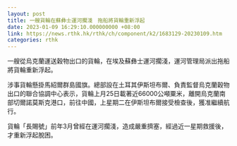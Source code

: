 ```yaml
---
layout: post
title: 一艘貨輪在蘇彝士運河擱淺　拖船將貨輪重新浮起
date: 2023-01-09 16:29:10.000000000 +08:00
link: https://news.rthk.hk/rthk/ch/component/k2/1683129-20230109.htm
categories: rthk
---
```


一艘從烏克蘭運送穀物出口的貨輪，在埃及蘇彝士運河擱淺，運河管理局派出拖船將貨輪重新浮起。

涉事貨輪懸掛馬紹爾群島國旗。總部設在土耳其伊斯坦布爾、負責監督烏克蘭穀物出口的聯合協調中心表示，貨輪上月25日載著近66000公噸粟米，離開烏克蘭南部切爾諾莫斯克港口，前往中國，上星期二在伊斯坦布爾接受檢查後，獲准繼續航行。

貨輪「長賜號」前年3月曾經在運河擱淺，造成嚴重擠塞，經過近一星期救援後，才重新浮起脫困。

